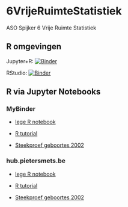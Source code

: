 # 6VrijeRuimteStatistiek
ASO Spijker 6 Vrije Ruimte Statistiek

## R omgevingen

Jupyter+R: [![Binder](https://mybinder.org/badge_logo.svg)](https://mybinder.org/v2/gh/psmsmets/6VrijeRuimteStatistiek/main?labpath=notebooks%2Findex.ipynb)

RStudio: [![Binder](https://mybinder.org/badge_logo.svg)](https://mybinder.org/v2/gh/psmsmets/6VrijeRuimteStatistiek/main?urlpath=rstudio)

## R via Jupyter Notebooks

### MyBinder

* [lege R notebook](https://mybinder.org/v2/gh/psmsmets/6VrijeRuimteStatistiek/main?labpath=notebooks%2Findex.ipynb)

* [R tutorial](https://mybinder.org/v2/gh/psmsmets/6VrijeRuimteStatistiek/main?labpath=notebooks%2Ftutorial.ipynb)

* [Steekproef geboortes 2002](https://mybinder.org/v2/gh/psmsmets/6VrijeRuimteStatistiek/main?labpath=notebooks%2Fsteekproef%20geboortes%202002.ipynb)

### hub.pietersmets.be

* [lege R notebook](https://hub.pietersmets.be/hub/user-redirect/git-pull?repo=https%3A%2F%2Fgithub.com%2Fpsmsmets%2F6VrijeRuimteStatistiek&urlpath=tree%2F6VrijeRuimteStatistiek%2Fnotebooks%2Findex.ipynb)

* [R tutorial](https://hub.pietersmets.be/hub/user-redirect/git-pull?repo=https%3A%2F%2Fgithub.com%2Fpsmsmets%2F6VrijeRuimteStatistiek&urlpath=tree%2F6VrijeRuimteStatistiek%2Fnotebooks%2Ftutorial.ipynb)

* [Steekproef geboortes 2002](https://hub.pietersmets.be/hub/user-redirect/git-pull?repo=https%3A%2F%2Fgithub.com%2Fpsmsmets%2F6VrijeRuimteStatistiek&urlpath=tree%2F6VrijeRuimteStatistiek%2Fnotebooks%2Fsteekproef%20geboortes%202002.ipynb)
